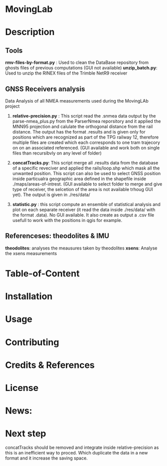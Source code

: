 # MovingLab

# Description 
## Tools 
**rmv-files-by-format.py** : Used to clean the DataBase repository from ghosts files of previous computations (GUI not available)
**unzip_batch.py**: Used to unzip the RINEX files of the Trimble NetR9 receiver

## GNSS Receivers analysis

Data Analysis of all NMEA measurements used during the MovingLAb project

1. **relative-precision.py** : This script read the .snmea data output by the parse-nmea_plus.py from the ParserNmea reporsitory and it applied the MNN95 projection and calulate the orthogonal distance from the rail distance. The output has the format .results and is given only for positions which are recognized as part of the TPG railway 12, therefore multiple files are created which each corresponds to one tram trajecory on on an associated referenced. (GUI available and work both on single files than recursibvly on any level of folder)

2. **concatTracks.py**: This script merge all .results data from the database of a specific reveciver and applied the rails/loop.shp which mask all the unwanted position. This script can also be used to select GNSS position inside particualra geographic area defined in the shapefile inside ./maps/areas-of-intrest.  (GUI available to select folder to merge and give type of receiver, the selcetion of the area is not available trhoug GUI yet). The output is given in ./res/data/

3. **statistic.py** : this script compute an ensemble of statistical analysis and plot on each separate receiver (it read the data inside ./res/data/ with the format .data). No GUI available. It also create as output a .csv file usefull to work with the positions in qgis for example. 

## Referenceses: theodolites & IMU 
**theodolites**: analyses the meausures taken by theodolites
**xsens**: Analyse the xsens measurements




# Table-of-Content
# Installation
# Usage
# Contributing
# Credits & References
# License

# News:
# Next step
concatTracks should be removed and integrate inside relative-precision as this is an inefficient way to proced. Which duplicate the data in a new format and it increase the saving space. 
